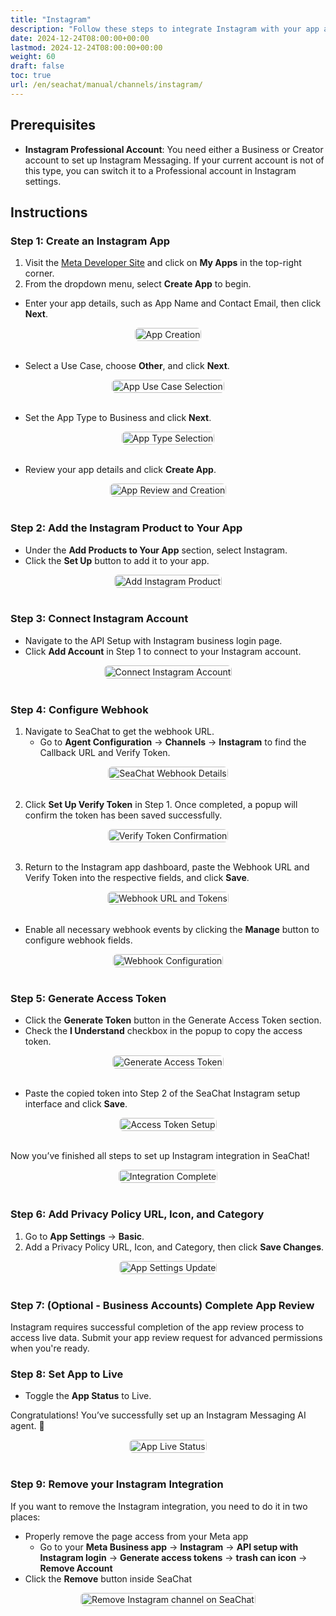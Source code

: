 ```yaml
---
title: "Instagram"
description: "Follow these steps to integrate Instagram with your app and build a messaging AI agent."
date: 2024-12-24T08:00:00+00:00
lastmod: 2024-12-24T08:00:00+00:00
weight: 60
draft: false
toc: true
url: /en/seachat/manual/channels/instagram/
---
```


## Prerequisites

- **Instagram Professional Account**: You need either a Business or Creator account to set up Instagram Messaging. If your current account is not of this type, you can switch it to a Professional account in Instagram settings.

## Instructions

### Step 1: Create an Instagram App

1. Visit the [Meta Developer Site](https://developers.facebook.com/) and click on **My Apps** in the top-right corner.
2. From the dropdown menu, select **Create App** to begin.

- Enter your app details, such as App Name and Contact Email, then click **Next**.


<div style="display: flex; flex-direction: column; align-items: center;">
<div style="width: 100%; text-align: center; display: flex; flex-direction: column; align-items: center; justify-item: center">
    <a href="/images/seachat/en/channels/instagram/app-name.png" target="_blank">
    <img width="100%" style="border-radius: 0.4rem; cursor: zoom-in;" src="/images/seachat/en/channels/instagram/app-name.png" alt="App Creation">
    </a>
</div>
</div>

<br/>

- Select a Use Case, choose **Other**, and click **Next**.

<div style="display: flex; flex-direction: column; align-items: center;">
<div style="width: 100%; text-align: center; display: flex; flex-direction: column; align-items: center; justify-item: center">
    <a href="/images/seachat/en/channels/instagram/use-cases.png" target="_blank">
    <img width="100%" style="border-radius: 0.4rem; cursor: zoom-in;" src="/images/seachat/en/channels/instagram/use-cases.png" alt="App Use Case Selection">
    </a>
</div>
</div>

<br/>

- Set the App Type to Business and click **Next**.

<div style="display: flex; flex-direction: column; align-items: center;">
<div style="width: 100%; text-align: center; display: flex; flex-direction: column; align-items: center; justify-item: center">
    <a href="/images/seachat/en/channels/instagram/app-type.png" target="_blank">
    <img width="100%" style="border-radius: 0.4rem; cursor: zoom-in;" src="/images/seachat/en/channels/instagram/app-type.png" alt="App Type Selection">
    </a>
</div>
</div>

<br/>

- Review your app details and click **Create App**.

<div style="display: flex; flex-direction: column; align-items: center;">
<div style="width: 100%; text-align: center; display: flex; flex-direction: column; align-items: center; justify-item: center">
    <a href="/images/seachat/en/channels/instagram/business-details.png" target="_blank">
    <img width="100%" style="border-radius: 0.4rem; cursor: zoom-in;" src="/images/seachat/en/channels/instagram/business-details.png" alt="App Review and Creation">
    </a>
</div>
</div>

<br/>


### Step 2: Add the Instagram Product to Your App

- Under the **Add Products to Your App** section, select Instagram.
- Click the **Set Up** button to add it to your app.

<div style="display: flex; flex-direction: column; align-items: center;">
<div style="width: 100%; text-align: center; display: flex; flex-direction: column; align-items: center; justify-item: center">
    <a href="/images/seachat/en/channels/instagram/add-instagram.png" target="_blank">
    <img width="100%" style="border-radius: 0.4rem; cursor: zoom-in;" src="/images/seachat/en/channels/instagram/add-instagram.png" alt="Add Instagram Product">
    </a>
</div>
</div>

<br/>

### Step 3: Connect Instagram Account

- Navigate to the API Setup with Instagram business login page.
- Click **Add Account** in Step 1 to connect to your Instagram account.

<div style="display: flex; flex-direction: column; align-items: center;">
<div style="width: 100%; text-align: center; display: flex; flex-direction: column; align-items: center; justify-item: center">
    <a href="/images/seachat/en/channels/instagram/instagram-connect.png" target="_blank">
    <img width="100%" style="border-radius: 0.4rem; cursor: zoom-in;" src="/images/seachat/en/channels/instagram/instagram-connect.png" alt="Connect Instagram Account">
    </a>
</div>
</div>

<br/>

### Step 4: Configure Webhook

1. Navigate to SeaChat to get the webhook URL.
   - Go to **Agent Configuration** → **Channels** → **Instagram** to find the Callback URL and Verify Token.

<div style="display: flex; flex-direction: column; align-items: center;">
<div style="width: 100%; text-align: center; display: flex; flex-direction: column; align-items: center; justify-item: center">
    <a href="/images/seachat/en/channels/instagram/seachat-channel.png" target="_blank">
    <img width="100%" style="border-radius: 0.4rem; cursor: zoom-in;" src="/images/seachat/en/channels/instagram/seachat-channel.png" alt="SeaChat Webhook Details">
    </a>
</div>
</div>

<br/>

2. Click **Set Up Verify Token** in Step 1. Once completed, a popup will confirm the token has been saved successfully.

<div style="display: flex; flex-direction: column; align-items: center;">
<div style="width: 100%; text-align: center; display: flex; flex-direction: column; align-items: center; justify-item: center">
    <a href="/images/seachat/en/channels/instagram/verify-token.png" target="_blank">
    <img width="100%" style="border-radius: 0.4rem; cursor: zoom-in;" src="/images/seachat/en/channels/instagram/verify-token.png" alt="Verify Token Confirmation">
    </a>
</div>
</div>

<br/>

3. Return to the Instagram app dashboard, paste the Webhook URL and Verify Token into the respective fields, and click **Save**.


<div style="display: flex; flex-direction: column; align-items: center;">
<div style="width: 100%; text-align: center; display: flex; flex-direction: column; align-items: center; justify-item: center">
    <a href="/images/seachat/en/channels/instagram/callback-url.png" target="_blank">
    <img width="100%" style="border-radius: 0.4rem; cursor: zoom-in;" src="/images/seachat/en/channels/instagram/callback-url.png" alt="Webhook URL and Tokens">
    </a>
</div>
</div>

<br/>

- Enable all necessary webhook events by clicking the **Manage** button to configure webhook fields.

<div style="display: flex; flex-direction: column; align-items: center;">
<div style="width: 100%; text-align: center; display: flex; flex-direction: column; align-items: center; justify-item: center">
    <a href="/images/seachat/en/channels/instagram/manage-webhook.png" target="_blank">
    <img width="100%" style="border-radius: 0.4rem; cursor: zoom-in;" src="/images/seachat/en/channels/instagram/manage-webhook.png" alt="Webhook Configuration">
    </a>
</div>
</div>

<br/>

### Step 5: Generate Access Token

- Click the **Generate Token** button in the Generate Access Token section.
- Check the **I Understand** checkbox in the popup to copy the access token.


<div style="display: flex; flex-direction: column; align-items: center;">
<div style="width: 100%; text-align: center; display: flex; flex-direction: column; align-items: center; justify-item: center">
    <a href="/images/seachat/en/channels/instagram/generated-token.png" target="_blank">
    <img width="100%" style="border-radius: 0.4rem; cursor: zoom-in;" src="/images/seachat/en/channels/instagram/generated-token.png" alt="Generate Access Token">
    </a>
</div>
</div>

<br/>

- Paste the copied token into Step 2 of the SeaChat Instagram setup interface and click **Save**.

<div style="display: flex; flex-direction: column; align-items: center;">
<div style="width: 100%; text-align: center; display: flex; flex-direction: column; align-items: center; justify-item: center">
    <a href="/images/seachat/en/channels/instagram/save-token.png" target="_blank">
    <img width="100%" style="border-radius: 0.4rem; cursor: zoom-in;" src="/images/seachat/en/channels/instagram/save-token.png" alt="Access Token Setup">
    </a>
</div>
</div>

<br/>

Now you’ve finished all steps to set up Instagram integration in SeaChat!


<div style="display: flex; flex-direction: column; align-items: center;">
<div style="width: 100%; text-align: center; display: flex; flex-direction: column; align-items: center; justify-item: center">
    <a href="/images/seachat/en/channels/instagram/seachat-setup.png" target="_blank">
    <img width="100%" style="border-radius: 0.4rem; cursor: zoom-in;" src="/images/seachat/en/channels/instagram/seachat-setup.png" alt="Integration Complete">
    </a>
</div>
</div>

<br/>

### Step 6: Add Privacy Policy URL, Icon, and Category

1. Go to **App Settings** → **Basic**.
2. Add a Privacy Policy URL, Icon, and Category, then click **Save Changes**.


<div style="display: flex; flex-direction: column; align-items: center;">
<div style="width: 100%; text-align: center; display: flex; flex-direction: column; align-items: center; justify-item: center">
    <a href="/images/seachat/en/channels/instagram/app-setting.png" target="_blank">
    <img width="100%" style="border-radius: 0.4rem; cursor: zoom-in;" src="/images/seachat/en/channels/instagram/app-setting.png" alt="App Settings Update">
    </a>
</div>
</div>

<br/>

### Step 7: (Optional - Business Accounts) Complete App Review

Instagram requires successful completion of the app review process to access live data. Submit your app review request for advanced permissions when you're ready.

### Step 8: Set App to Live

- Toggle the **App Status** to Live.

Congratulations! You’ve successfully set up an Instagram Messaging AI agent. 🎉

<div style="display: flex; flex-direction: column; align-items: center;">
<div style="width: 100%; text-align: center; display: flex; flex-direction: column; align-items: center; justify-item: center">
    <a href="/images/seachat/en/channels/instagram/set-app-to-live.png" target="_blank">
    <img width="100%" style="border-radius: 0.4rem; cursor: zoom-in;" src="/images/seachat/en/channels/instagram/set-app-to-live.png" alt="App Live Status">
    </a>
</div>
</div>

<br/>

### Step 9: Remove your Instagram Integration

If you want to remove the Instagram integration, you need to do it in two places:

- Properly remove the page access from your Meta app
  - Go to your **Meta Business app** → **Instagram** → **API setup with Instagram login** → **Generate access tokens** → **trash can icon** → **Remove Account**
- Click the **Remove** button inside SeaChat


<div style="display: flex; flex-direction: column; align-items: center;">
<div style="width: 100%; text-align: center; display: flex; flex-direction: column; align-items: center; justify-item: center">
    <a href="/images/seachat/en/channels/instagram/remove-on-seachat.png" target="_blank">
    <img width="100%" style="border-radius: 0.4rem; cursor: zoom-in;" src="/images/seachat/en/channels/instagram/remove-on-seachat.png" alt="Remove Instagram channel on SeaChat">
    </a>
</div>
</div>

<br/>
